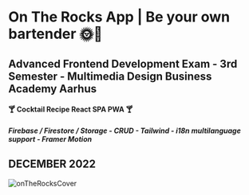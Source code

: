 # On The Rocks App | Be your own bartender 🌞🍹
## Advanced Frontend Development Exam - 3rd Semester - Multimedia Design Business Academy Aarhus

#### 🍸 Cocktail Recipe React SPA PWA 🍸
##### Firebase / Firestore / Storage - CRUD -  Tailwind - i18n multilanguage support - Framer Motion






## DECEMBER 2022
![onTheRocksCover](https://firebasestorage.googleapis.com/v0/b/on-the-rocks-app.appspot.com/o/twittercard.png?alt=media&token=b12cbb89-cb5c-461b-b4eb-ebf8978d9237)
